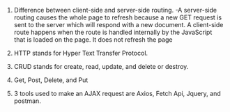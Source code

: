 1. Difference between client-side and server-side routing. 
    -A server-side routing causes the whole page to refresh because a new GET request is sent to the server which will respond with a new document. A client-side route happens when the route is handled internally by the JavaScript that is loaded on the page. It does not refresh the page 

2. HTTP stands for Hyper Text Transfer Protocol.

3. CRUD stands for create, read, update, and delete or destroy.

4. Get, Post, Delete, and Put

5. 3 tools used to make an AJAX request are Axios, Fetch Api, Jquery, and postman.